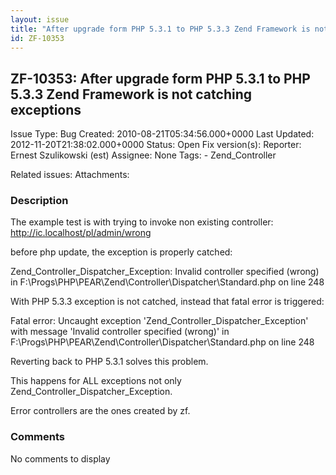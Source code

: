 ```yaml
---
layout: issue
title: "After upgrade form PHP 5.3.1 to PHP 5.3.3 Zend Framework is not catching exceptions"
id: ZF-10353
---
```


ZF-10353: After upgrade form PHP 5.3.1 to PHP 5.3.3 Zend Framework is not catching exceptions
---------------------------------------------------------------------------------------------

 Issue Type: Bug Created: 2010-08-21T05:34:56.000+0000 Last Updated: 2012-11-20T21:38:02.000+0000 Status: Open Fix version(s): 
 Reporter:  Ernest Szulikowski (est)  Assignee:  None  Tags: - Zend\_Controller
 
 Related issues: 
 Attachments: 
### Description

The example test is with trying to invoke non existing controller: <http://ic.localhost/pl/admin/wrong>

before php update, the exception is properly catched:

Zend\_Controller\_Dispatcher\_Exception: Invalid controller specified (wrong) in F:\\Progs\\PHP\\PEAR\\Zend\\Controller\\Dispatcher\\Standard.php on line 248

With PHP 5.3.3 exception is not catched, instead that fatal error is triggered:

Fatal error: Uncaught exception 'Zend\_Controller\_Dispatcher\_Exception' with message 'Invalid controller specified (wrong)' in F:\\Progs\\PHP\\PEAR\\Zend\\Controller\\Dispatcher\\Standard.php on line 248

Reverting back to PHP 5.3.1 solves this problem.

This happens for ALL exceptions not only Zend\_Controller\_Dispatcher\_Exception.

Error controllers are the ones created by zf.

 

 

### Comments

No comments to display